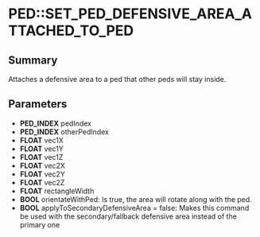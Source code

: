 # PED::SET_PED_DEFENSIVE_AREA_ATTACHED_TO_PED

## Summary
Attaches a defensive area to a ped that other peds will stay inside.

## Parameters
* **PED_INDEX** pedIndex
* **PED_INDEX** otherPedIndex
* **FLOAT** vec1X
* **FLOAT** vec1Y
* **FLOAT** vec1Z
* **FLOAT** vec2X
* **FLOAT** vec2Y
* **FLOAT** vec2Z
* **FLOAT** rectangleWidth
* **BOOL** orientateWithPed: Is true, the area will rotate along with the ped.
* **BOOL** applyToSecondaryDefensiveArea = false: Makes this command be used with the secondary/fallback defensive area instead of the primary one